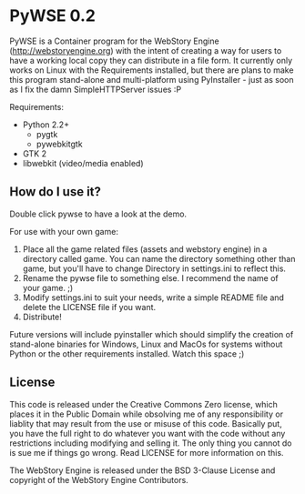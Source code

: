 PyWSE 0.2
=========
PyWSE is a Container program for the WebStory Engine (http://webstoryengine.org) with the intent of creating a way for users to have a working local copy they can distribute in a file form. It currently only works on Linux with the Requirements installed, but there are plans to make this program stand-alone and multi-platform using PyInstaller - just as soon as I fix the damn SimpleHTTPServer issues :P

Requirements:
* Python 2.2+  
  - pygtk  
  - pywebkitgtk 
* GTK 2  
* libwebkit (video/media enabled)


How do I use it?
----------------
Double click pywse to have a look at the demo.

For use with your own game:  
1. Place all the game related files (assets and webstory engine) in a directory called game. You can name the directory something other than game, but you'll have to change Directory in settings.ini to reflect this.  
2. Rename the pywse file to something else. I recommend the name of your game. ;)  
3. Modify settings.ini to suit your needs, write a simple README file and delete the LICENSE file if you want.  
4. Distribute!  

Future versions will include pyinstaller which should simplify the creation of stand-alone binaries for Windows, Linux and MacOs for systems without Python or the other requirements installed. Watch this space ;)


License
-------
This code is released under the Creative Commons Zero license, which places it in the Public Domain while obsolving me of any responsibility or liablity that may result from the use or misuse of this code. Basically put, you have the full right to do whatever you want with the code without any restrictions including modifying and selling it. The only thing you cannot do is sue me if things go wrong. Read LICENSE for more information on this.

The WebStory Engine is released under the BSD 3-Clause License and copyright of the WebStory Engine Contributors.